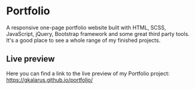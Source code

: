 # Portfolio
A responsive one-page portfolio website built with HTML, SCSS, JavaScript, jQuery, Bootstrap framework and some great third party tools. It's a good place to see a whole range of my finished projects.

## Live preview

Here you can find a link to the live preview of my Portfolio project:
https://gkalarus.github.io/portfolio/
